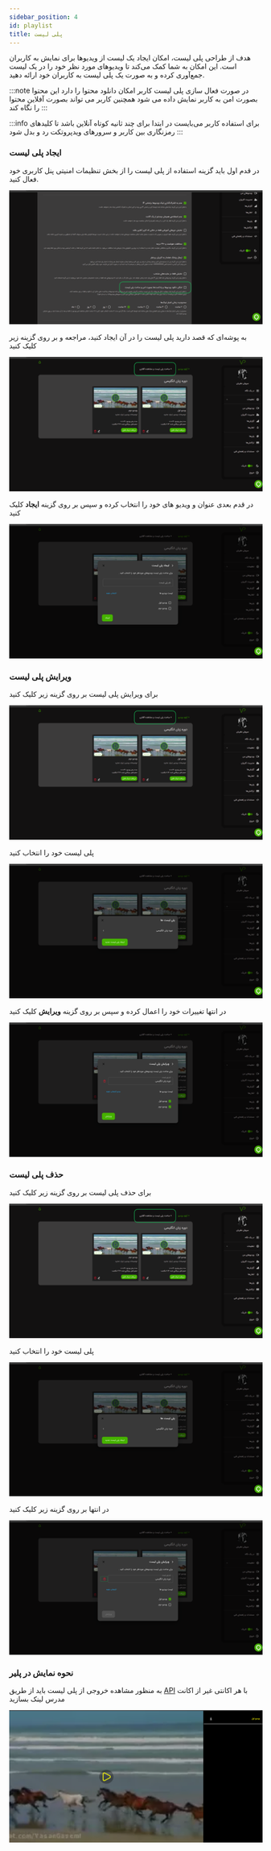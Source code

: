 ```yaml
---
sidebar_position: 4
id: playlist
title: پلی لیست
---
```


هدف از طراحی پلی لیست، امکان ایجاد یک لیست از ویدیوها برای نمایش به کاربران است. این امکان به شما کمک می‌کند تا
ویدیوهای مورد نظر خود را در یک لیست جمع‌آوری کرده و به صورت یک پلی لیست به کاربران خود ارائه دهید.

:::note
در صورت فعال سازی پلی لیست کاربر امکان دانلود محتوا را دارد این محتوا بصورت امن به کاربر نمایش داده می شود همچنین کاربر
می تواند بصورت آفلاین محتوا را نگاه کند
:::

:::info
برای استفاده کاربر می‌بایست در ابتدا برای چند ثانیه کوتاه آنلاین باشد تا کلیدهای رمزنگاری بین کاربر و سرورهای ویدپروتکت
رد و بدل شود
:::

### ایجاد پلی لیست

در قدم اول باید گزینه استفاده از پلی لیست را از بخش تنظیمات امنیتی پنل کاربری خود فعال کنید.

![هاست امن ویدیو ویدپروتکت، محافظ دوره‌های آموزشی شما در برابر سرقت](./img/05.png)

به پوشه‌ای که قصد دارید پلی ‌لیست را در آن ایجاد کنید، مراجعه و بر روی گزینه زیر کلیک کنید

![سرویس امن میزبانی ویدیو ویدپروتکت، محافظ دوره‌های آموزشی شما در برابر سرقت](./img/06.png)

در قدم بعدی عنوان و ویدیو های خود را انتخاب کرده و سپس بر روی گزینه **ایجاد** کلیک کنید

![پلتفرم ویدیویی ویدپروتکت، محافظ دوره‌های آموزشی شما در برابر سرقت](./img/07.png)

### ویرایش پلی لیست

برای ویرایش پلی لیست بر روی گزینه زیر کلیک کنید

![پلتفرم ویدیو ویدپروتکت، محافظ دوره‌های آموزشی شما در برابر سرقت](./img/06.png)

پلی لیست خود را انتخاب کنید

![هاست VOD ویدپروتکت، محافظ دوره‌های آموزشی شما در برابر سرقت](./img/08.png)

در انتها تغییرات خود را اعمال کرده و سپس بر روی گزینه **ویرایش** کلیک کنید

![هاست امن ویدیو ویدپروتکت، محافظ دوره‌های آموزشی شما در برابر سرقت](./img/09.png)

### حذف پلی لیست

برای حذف پلی لیست بر روی گزینه زیر کلیک کنید

![پلتفرم میزبانی ویدیو ویدپروتکت، محافظ دوره‌های آموزشی شما در برابر سرقت](./img/06.png)

پلی لیست خود را انتخاب کنید

![سرویس میزبانی ویدیو ویدپروتکت، محافظ دوره‌های آموزشی شما در برابر سرقت](./img/08.png)

در انتها بر روی گزینه زیر کلیک کنید

![Image](./img/10.png)

### نحوه نمایش در پلیر

به منظور مشاهده خروجی از پلی لیست باید از طریق [API](../../developers/00-setup.md) با هر اکانتی غیر از
اکانت مدرس لینک بسازید

![سرویس VOD ویدپروتکت، محافظ دوره‌های آموزشی شما در برابر سرقت](./img/11.png)